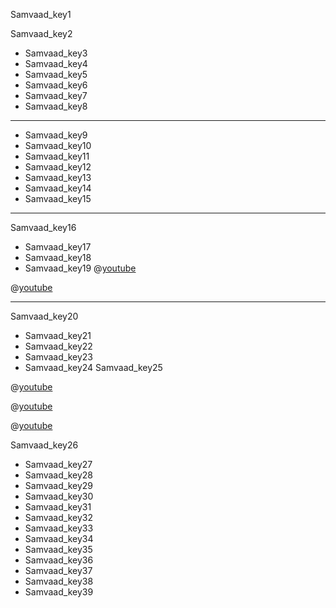 Samvaad_key1



Samvaad_key2
* Samvaad_key3
* Samvaad_key4
* Samvaad_key5
* Samvaad_key6
* Samvaad_key7
* Samvaad_key8
---
* Samvaad_key9
* Samvaad_key10
* Samvaad_key11
* Samvaad_key12
* Samvaad_key13
* Samvaad_key14
* Samvaad_key15
----
Samvaad_key16
* Samvaad_key17
* Samvaad_key18
* Samvaad_key19
@[youtube](R49zGknt7EE)

@[youtube](2S9Q_hrpS3I)

---

Samvaad_key20
* Samvaad_key21
* Samvaad_key22
* Samvaad_key23
* Samvaad_key24
Samvaad_key25


@[youtube](hDPt6koZ9ks)

@[youtube](vv2jgdeRFCE)

@[youtube](ds9DWTBKg0c)



Samvaad_key26
* Samvaad_key27
* Samvaad_key28
* Samvaad_key29
* Samvaad_key30
* Samvaad_key31
* Samvaad_key32
* Samvaad_key33
* Samvaad_key34
* Samvaad_key35
* Samvaad_key36
* Samvaad_key37
* Samvaad_key38
* Samvaad_key39
